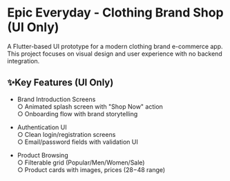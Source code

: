 # Epic Everyday - Clothing Brand Shop (UI Only)

A Flutter-based UI prototype for a modern clothing brand e-commerce app. This project focuses on visual design and user experience with no backend integration.

## ✨Key Features (UI Only)  

- Brand Introduction Screens  
  ○ Animated splash screen with "Shop Now" action  
  ○ Onboarding flow with brand storytelling  

- Authentication UI  
  ○ Clean login/registration screens  
  ○ Email/password fields with validation UI  

- Product Browsing  
  ○ Filterable grid (Popular/Men/Women/Sale)  
  ○ Product cards with images, prices ($28-$48 range)
